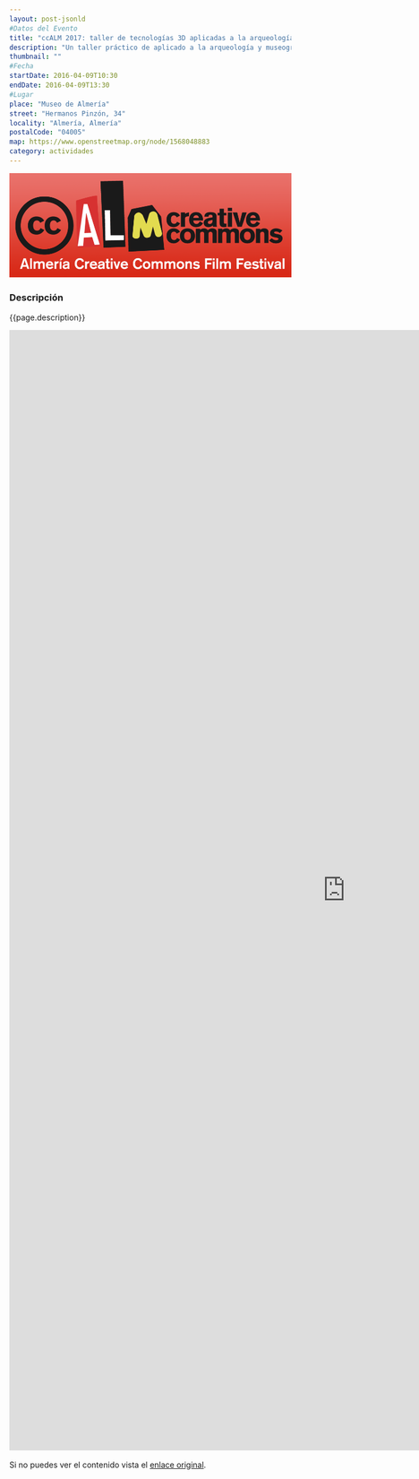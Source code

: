 ```yaml
---
layout: post-jsonld
#Datos del Evento
title: "ccALM 2017: taller de tecnologías 3D aplicadas a la arqueología"
description: "Un taller práctico de aplicado a la arqueología y museografía sobre creación, publicación y explotación de modelos digitales de alta calidad con licencias abiertas"
thumbnail: ""
#Fecha
startDate: 2016-04-09T10:30
endDate: 2016-04-09T13:30
#Lugar
place: "Museo de Almería"
street: "Hermanos Pinzón, 34"
locality: "Almería, Almería"
postalCode: "04005"
map: https://www.openstreetmap.org/node/1568048883
category: actividades
---
```



<p align="center">
  <img src="/recursos/2017-04-ccALM/ccALM-2017-mini.png" width="1000" alt="cartel ccALM 2017" />
</p>

### Descripción

{{page.description}}

<iframe src="http://ccalm.es/2017/es/taller-3d-arqueologia/" width="1200" height="2000" frameborder="0" style="border:0" allowfullscreen></iframe>

Si no puedes ver el contenido vista el <a href="http://ccalm.es/2017/es/taller-3d-arqueologia/">enlace original</a>.
